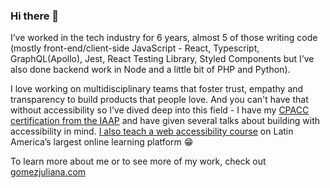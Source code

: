 ### Hi there 👋

I’ve worked in the tech industry for 6 years, almost 5 of those writing code (mostly front-end/client-side JavaScript - React, Typescript, GraphQL(Apollo), Jest, React Testing Library, Styled Components but I’ve also done backend work in Node and a little bit of PHP and Python).

I love working on multidisciplinary teams that foster trust, empathy and transparency to build products that people love. And you can't have that without accessibility so I’ve dived deep into this field - I have my [CPACC certification from the IAAP](https://www.accessibilityassociation.org/s/certified-professional) and have given several talks about building with accessibility in mind. [I also teach a web accessibility course](https://platzi.com/cursos/accesibilidad-web/) on Latin America’s largest online learning platform 😁

To learn more about me or to see more of my work, check out [gomezjuliana.com](https://gmzjuliana.github.io/)
